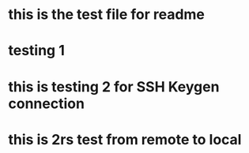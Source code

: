 # this is the test file for readme 
# testing 1
# this is testing 2 for SSH Keygen connection 
# this is 2rs test from remote to local 
